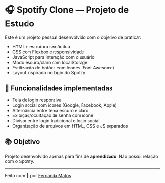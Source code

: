 # 🎧 Spotify Clone — Projeto de Estudo

Este é um projeto pessoal desenvolvido com o objetivo de praticar:

- HTML e estrutura semântica
- CSS com Flexbox e responsividade
- JavaScript para interação com o usuário
- Modo escuro/claro com localStorage
- Estilização de botões com ícones (Font Awesome)
- Layout inspirado no login do Spotify

## 🚀 Funcionalidades implementadas

- Tela de login responsiva
- Login social com ícones (Google, Facebook, Apple)
- Alternância entre tema escuro e claro
- Exibição/ocultação de senha com ícone
- Divisor entre login tradicional e login social
- Organização de arquivos em HTML, CSS e JS separados

## 📚 Objetivo

Projeto desenvolvido apenas para fins de **aprendizado**. Não possui relação com o Spotify.

---

Feito com 💚 por [Fernanda Matos](https://github.com/ferlimatos)